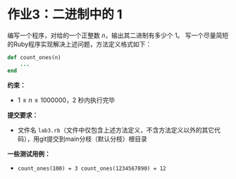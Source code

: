 # 作业3：二进制中的 1

编写一个程序，对给的一个正整数 $n$，输出其二进制有多少个 $1$。
写一个尽量简短的Ruby程序实现解决上述问题，方法定义格式如下：

```ruby
def count_ones(n)
    ...
end
```

**约束：**

*   $1\leq n\leq 1000000$，$2$ 秒内执行完毕

**提交要求：**

*   文件名 `lab3.rb`（文件中仅包含上述方法定义，不含方法定义以外的其它代码），用git提交到main分枝（默认分枝）根目录

**一些测试用例：**

*   `count_ones(100) = 3
    count_ones(1234567890) = 12`

